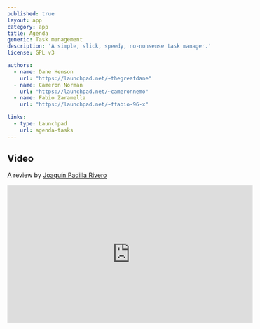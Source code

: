 ```yaml
---
published: true
layout: app
category: app
title: Agenda
generic: Task management
description: 'A simple, slick, speedy, no-nonsense task manager.'
license: GPL v3

authors: 
  - name: Dane Henson
    url: "https://launchpad.net/~thegreatdane"
  - name: Cameron Norman
    url: "https://launchpad.net/~cameronnemo"
  - name: Fabio Zaramella
    url: "https://launchpad.net/~ffabio-96-x"

links:
  - type: Launchpad
    url: agenda-tasks
---
```

## Video
A review by [Joaquín Padilla Rivero](https://www.youtube.com/channel/UC_im4PuM9ViTNjaUf2cXmgg)

<iframe width="560" height="315" src="https://www.youtube.com/embed/yzjHooANupU" frameborder="0" allowfullscreen></iframe>